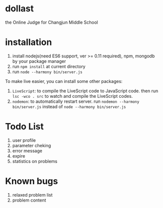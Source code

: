 # dollast
the Online Judge for Changjun Middle School

# installation
1. install nodejs(need ES6 support, ver >= 0.11 required), npm, mongodb by your package manager
2. run `npm install` at current directory
3. run `node --harmony bin/server.js`

To make live easier, you can install some other packages:

1. `LiveScript`: to compile the LiveScript code to JavaScript code. then run `lsc -wco . src` to watch and compile the LiveScript codes.
2. `nodemon`: to automatically restart server. run `nodemon --harmony bin/server.js` instead of `node --harmony bin/server.js`

# Todo List
1. user profile
2. parameter cheking
3. error message
4. expire
5. statistics on problems

# Known bugs
1. relaxed problem list
2. problem content
